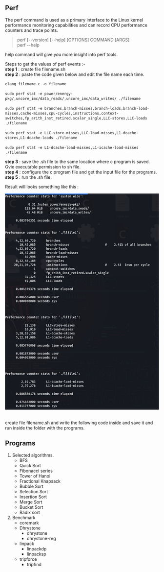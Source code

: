 

## Perf
The perf command is used as a primary interface to the Linux kernel performance monitoring capabilities and can record CPU performance counters and trace points. <br />

>perf [--version] [--help] [OPTIONS] COMMAND [ARGS] <br />
>perf --help

help command will give you more insight into perf tools.<br/>

Steps to get the values of perf events :- <br/>
**step 1** : create file filename.sh <br/>
**step 2** : paste the code given below and edit the file name each time.


```
clang filename.c -o filename

sudo perf stat -e power/energy-pkg/,uncore_imc/data_reads/,uncore_imc/data_writes/ ./filename

sudo perf stat -e branches,branch-misses,branch-loads,branch-load-misses,cache-misses,cpu-cycles,instructions,context-switches,fp_arith_inst_retired.scalar_single,LLC-stores,LLC-loads ./filename

sudo perf stat -e LLC-store-misses,LLC-load-misses,L1-dcache-stores,L1-dcache-loads ./filename  

sudo perf stat -e L1-dcache-load-misses,L1-icache-load-misses ./filename
```
**step 3** : save the .sh file to the same location where c program is saved. Gvie executable permission to sh file. <br/>
**step 4** : configure the c program file and get the input file for the programs.<br/>
**step 5** : run the .sh file.<br/>

Result will looks something like this : <br/>

![Output Screenshort]( https://github.com/theAnkitt/program_classification_perf/blob/main/output.jpeg?raw=true) <br/>



<br/>
create file filename.sh and write the following code inside and save it and run inside the folder with the programs. <br/>



## Programs

1. Selected algorithms.
    * BFS
    * Quick Sort
    * Fibonacci series
    * Tower of Hanoi
    * Fractional Knapsack
    * Bubble Sort
    * Selection Sort
    * Insertion Sort
    * Merge Sort
    * Bucket Sort
    * Radix sort
2. Benchmark
    * coremark
    * Dhrystone
        *   dhrystone
        *   dhrystone-reg
    * linpack
        *   linpackdp
        *   linpacksp
    * tripforce
        *   tripfind

